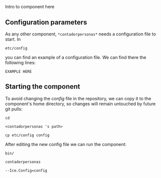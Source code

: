 ```
```
#
``` contadorpersonas
```
Intro to component here


## Configuration parameters
As any other component,
``` *contadorpersonas* ```
needs a configuration file to start. In

    etc/config

you can find an example of a configuration file. We can find there the following lines:

    EXAMPLE HERE

    
## Starting the component
To avoid changing the *config* file in the repository, we can copy it to the component's home directory, so changes will remain untouched by future git pulls:

    cd

``` <contadorpersonas 's path> ```

    cp etc/config config
    
After editing the new config file we can run the component:

    bin/

```contadorpersonas ```

    --Ice.Config=config
